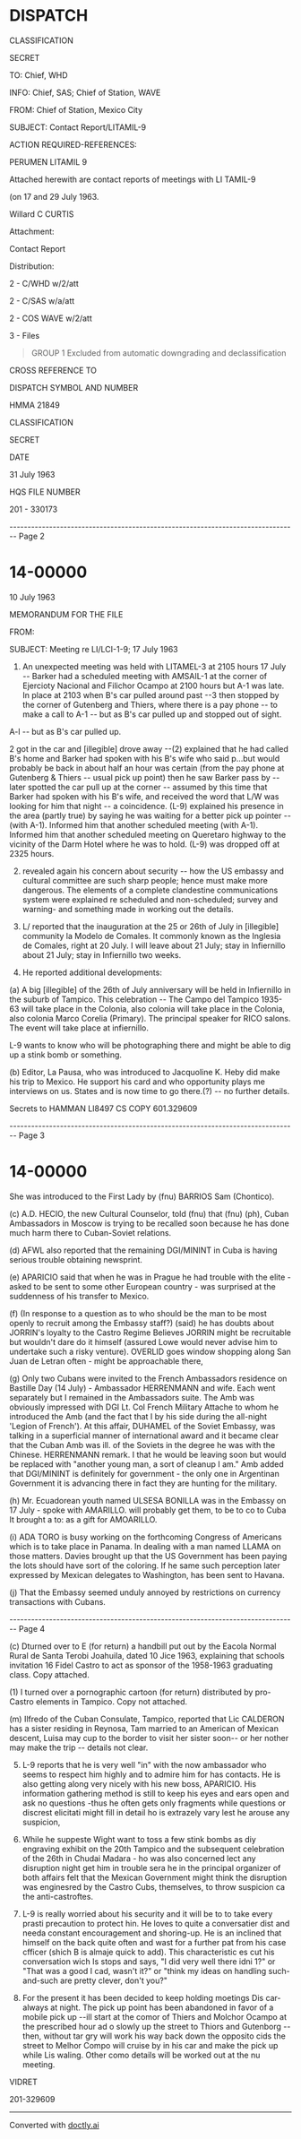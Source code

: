 # DISPATCH

CLASSIFICATION

SECRET

TO: Chief, WHD

INFO: Chief, SAS; Chief of Station, WAVE

FROM: Chief of Station, Mexico City

SUBJECT: Contact Report/LITAMIL-9

ACTION REQUIRED-REFERENCES:

PERUMEN LITAMIL 9

Attached herewith are contact reports of meetings with LI TAMIL-9

(on 17 and 29 July 1963.

Willard C CURTIS

Attachment:

Contact Report

Distribution:

2 - C/WHD w/2/att

2 - C/SAS w/a/att

2 - COS WAVE w/2/att

3 - Files

> GROUP 1
> Excluded from automatic
> downgrading and
> declassification

CROSS REFERENCE TO

DISPATCH SYMBOL AND NUMBER

HMMA 21849

CLASSIFICATION

SECRET

DATE

31 July 1963

HQS FILE NUMBER

201 - 330173


-------------------------------------------------------------------------------- Page 2

# 14-00000

10 July 1963

MEMORANDUM FOR THE FILE

FROM:

SUBJECT: Meeting re LI/LCI-1-9; 17 July 1963

1. An unexpected meeting was held with LITAMEL-3 at 2105 hours 17 July -- Barker had a scheduled meeting with AMSAIL-1 at the corner of Ejercioty Nacional and Filichor Ocampo at 2100 hours but A-1 was late. In place at 2103 when B's car pulled around past --3 then stopped by the corner of Gutenberg and Thiers, where there is a pay phone -- to make a call to A-1 -- but as B's car pulled up and stopped out of sight.

A-l -- but as B's car pulled up.

2 got in the car and [illegible] drove away --(2) explained that he had called B's home and Barker had spoken with his B's wife who said p...but would probably be back in about half an hour was certain (from the pay phone at Gutenberg & Thiers -- usual pick up point) then he saw Barker pass by -- later spotted the car pull up at the corner -- assumed by this time that Barker had spoken with his B's wife, and received the word that L/W was looking for him that night -- a coincidence. (L-9) explained his presence in the area (partly true) by saying he was waiting for a better pick up pointer -- (with A-1). Informed him that another scheduled meeting (with A-1). Informed him that another scheduled meeting on Queretaro highway to the vicinity of the Darm Hotel where he was to hold. (L-9) was dropped off at 2325 hours.

2. revealed again his concern about security -- how the US embassy and cultural committee are such sharp people; hence must make more dangerous. The elements of a complete clandestine communications system were explained re scheduled and non-scheduled; survey and warning- and something made in working out the details.

3. L/ reported that the inauguration at the 25 or 26th of July in [illegible] community la Modelo de Comales. It commonly known as the Inglesia de Comales, right at 20 July. I will leave about 21 July; stay in Infiernillo about 21 July; stay in Infiernillo two weeks.

4. He reported additional developments:

(a) A big [illegible] of the 26th of July anniversary will be held in Infiernillo in the suburb of Tampico. This celebration -- The Campo del Tampico 1935-63 will take place in the Colonia, also colonia will take place in the Colonia, also colonia Marco Corelia (Primary). The principal speaker for RICO salons. The event will take place at infiernillo.

L-9 wants to know who will be photographing there and might be able to dig up a stink bomb or something.

(b) Editor, La Pausa, who was introduced to Jacquoline K. Heby did make his trip to Mexico. He support his card and who opportunity plays me interviews on us. States and is now time to go there.(?) -- no further details.

Secrets to HAMMAN LI8497 CS COPY 601.329609


-------------------------------------------------------------------------------- Page 3

# 14-00000

She was introduced to the First Lady by (fnu) BARRIOS
Sam (Chontico).

(c) A.D. HECIO, the new Cultural Counselor, told (fnu) that
(fnu) (ph), Cuban Ambassadors in Moscow is trying to
be recalled soon because he has done much harm there to
Cuban-Soviet relations.

(d) AFWL also reported that the remaining DGI/MININT in Cuba
is having serious trouble obtaining newsprint.

(e) APARICIO said that when he was in Prague he had trouble
with the elite - asked to be sent to some other European
country - was surprised at the suddenness of his transfer
to Mexico.

(f) (In response to a question as to who should be the man to
be most openly to recruit among the Embassy staff?) (said)
he has doubts about JORRIN's loyalty to the Castro Regime
Believes JORRIN might be recruitable but wouldn't dare do
it himself (assured Lowe would never advise him to undertake
such a risky venture).
OVERLID goes window shopping along
San Juan de Letran often - might be approachable there,

(g) Only two Cubans were invited to the French Ambassadors
residence on Bastille Day (14 July) - Ambassador HERRENMANN
and wife. Each went separately but I remained in the
Ambassadors suite. The Amb was obviously impressed with DGI
Lt. Col French Military Attache to whom he introduced the Amb
(and the fact that I by his side during the all-night
'Legion of French'). At this affair, DUHAMEL of the Soviet
Embassy, was talking in a superficial manner of international
award and it became clear that the Cuban Amb was ill.
of the Soviets in the degree he was with the Chinese.
HERRENMANN remark. I that he would be leaving soon but would be
replaced with "another young man, a sort of cleanup I am."
Amb added that DGI/MININT is definitely for
government - the only one in Argentinan Government it is
advancing there in fact they are hunting for the military.

(h) Mr. Ecuadorean youth named ULSESA BONILLA was in the Embassy
on 17 July - spoke with AMARILLO.
will probably get them, to be to co to Cuba
It brought a to: as a gift for AMOARILLO.

(i) ADA TORO is busy working on the forthcoming Congress of
Americans which is to take place in Panama. In dealing
with a man named LLAMA on those matters. Davies
brought up that the US Government has been paying the lots
should have sort of the coloring. If he same
such perception later expressed by Mexican delegates to
Washington, has been sent to Havana.

(j) That the Embassy seemed unduly annoyed by restrictions
on currency transactions with Cubans.


-------------------------------------------------------------------------------- Page 4

(c) Dturned over to E (for return) a handbill put out by the Eacola Normal Rural de Santa Terobi Joahuila, dated 10 Jice 1963, explaining that schools invitation 16 Fidel Castro to act as sponsor of the 1958-1963 graduating class. Copy attached.

(1) I turned over a pornographic cartoon (for return) distributed by pro-Castro elements in Tampico. Copy not attached.

(m) Ilfredo of the Cuban Consulate, Tampico, reported that Lic CALDERON has a sister residing in Reynosa, Tam married to an American of Mexican descent, Luisa may cup to the border to visit her sister soon-- or her nother may make the trip -- details not clear.

5. L-9 reports that he is very well "in" with the now ambassador who seems to respect him highly and to admire him for has contacts. He is also getting along very nicely with his new boss, APARICIO. His information gathering method is still to keep his eyes and ears open and ask no questions -thus he often gets only fragments while questions or discrest elicitati might fill in detail ho is extrazely vary lest he arouse any suspicion,

6. While he suppeste Wight want to toss a few stink bombs as diy engraving exhibit on the 20th Tampico and the subsequent celebration of the 26th in Chudai Madara - ho was also concerned lect any disruption night get him in trouble sera he in the principal organizer of both affairs felt that the Mexican Government might think the disruption was enginesred by the Castro Cubs, themselves, to throw suspicion ca the anti-castroftes.

7. L-9 is really worried about his security and it will be to to take every prasti precaution to protect hin. He loves to quite a conversatier dist and needa constant encouragement and shoring-up. He is an inclined that himself on the back quite often and wast for a further pat from his case cfficer (shich B is almaje quick to add). This characteristic es cut his conversation wich Is stops and says, "I did very well there idni 1?" or "That was a good I cad, wasn't it?" or "think my ideas on handling such-and-such are pretty clever, don't you?"

8. For the present it has been decided to keep holding moetings Dis car- always at night. The pick up point has been abandoned in favor of a mobile pick up --ill start at the comor of Thiers and Molchor Ocampo at the prescribed hour ad o slowly up the street to Thiors and Gutenborg -- then, without tar gry will work his way back down the opposito cids the street to Melhor Compo will cruise by in his car and make the pick up while Lis waling. Other como details will be worked out at the nu meeting.

VIDRET

201-329609


---
Converted with [doctly.ai](https://doctly.ai)